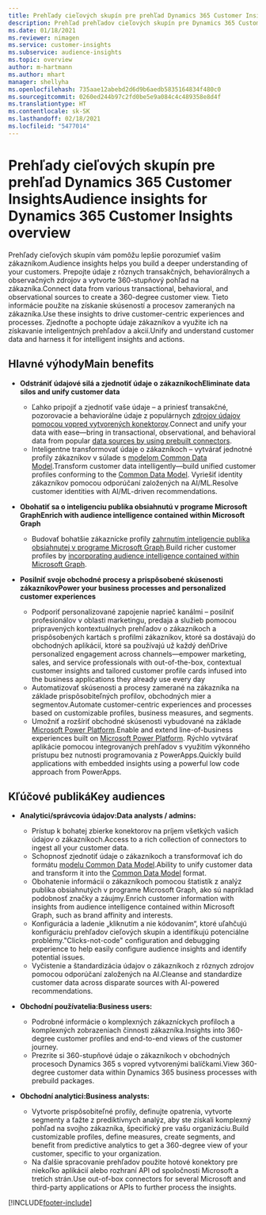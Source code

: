 ```yaml
---
title: Prehľady cieľových skupín pre prehľad Dynamics 365 Customer Insights
description: Prehľad prehľadov cieľových skupín pre Dynamics 365 Customer Insights.
ms.date: 01/18/2021
ms.reviewer: nimagen
ms.service: customer-insights
ms.subservice: audience-insights
ms.topic: overview
author: m-hartmann
ms.author: mhart
manager: shellyha
ms.openlocfilehash: 735aae12abebd2d6d9b6aedb5835164834f480c0
ms.sourcegitcommit: 0260ed244b97c2fd0be5e9a084c4c489358e8d4f
ms.translationtype: HT
ms.contentlocale: sk-SK
ms.lasthandoff: 02/18/2021
ms.locfileid: "5477014"
---
```

# <a name="audience-insights-for-dynamics-365-customer-insights-overview"></a><span data-ttu-id="0447c-103">Prehľady cieľových skupín pre prehľad Dynamics 365 Customer Insights</span><span class="sxs-lookup"><span data-stu-id="0447c-103">Audience insights for Dynamics 365 Customer Insights overview</span></span>

<span data-ttu-id="0447c-104">Prehľady cieľových skupín vám pomôžu lepšie porozumieť vašim zákazníkom.</span><span class="sxs-lookup"><span data-stu-id="0447c-104">Audience insights helps you build a deeper understanding of your customers.</span></span> <span data-ttu-id="0447c-105">Prepojte údaje z rôznych transakčných, behaviorálnych a observačných zdrojov a vytvorte 360-stupňový pohľad na zákazníka.</span><span class="sxs-lookup"><span data-stu-id="0447c-105">Connect data from various transactional, behavioral, and observational sources to create a 360-degree customer view.</span></span> <span data-ttu-id="0447c-106">Tieto informácie použite na získanie skúseností a procesov zameraných na zákazníka.</span><span class="sxs-lookup"><span data-stu-id="0447c-106">Use these insights to drive customer-centric experiences and processes.</span></span> <span data-ttu-id="0447c-107">Zjednoťte a pochopte údaje zákazníkov a využite ich na získavanie inteligentných prehľadov a akcií.</span><span class="sxs-lookup"><span data-stu-id="0447c-107">Unify and understand customer data and harness it for intelligent insights and actions.</span></span>

## <a name="main-benefits"></a><span data-ttu-id="0447c-108">Hlavné výhody</span><span class="sxs-lookup"><span data-stu-id="0447c-108">Main benefits</span></span> 

- <span data-ttu-id="0447c-109">**Odstrániť údajové silá a zjednotiť údaje o zákazníkoch**</span><span class="sxs-lookup"><span data-stu-id="0447c-109">**Eliminate data silos and unify customer data**</span></span>

  - <span data-ttu-id="0447c-110">Ľahko pripojiť a zjednotiť vaše údaje – a priniesť transakčné, pozorovacie a behaviorálne údaje z populárnych [zdrojov údajov pomocou vopred vytvorených konektorov](data-sources.md).</span><span class="sxs-lookup"><span data-stu-id="0447c-110">Connect and unify your data with ease—bring in transactional, observational, and behavioral data from popular [data sources by using prebuilt connectors](data-sources.md).</span></span>
  - <span data-ttu-id="0447c-111">Inteligentne transformovať údaje o zákazníkoch – vytvárať jednotné profily zákazníkov v súlade s [modelom Common Data Model](https://docs.microsoft.com/common-data-model/).</span><span class="sxs-lookup"><span data-stu-id="0447c-111">Transform customer data intelligently—build unified customer profiles conforming to the [Common Data Model](https://docs.microsoft.com/common-data-model/).</span></span> <span data-ttu-id="0447c-112">Vyriešiť identity zákazníkov pomocou odporúčaní založených na AI/ML.</span><span class="sxs-lookup"><span data-stu-id="0447c-112">Resolve customer identities with AI/ML-driven recommendations.</span></span>

- <span data-ttu-id="0447c-113">**Obohatiť sa o inteligenciu publika obsiahnutú v programe Microsoft Graph**</span><span class="sxs-lookup"><span data-stu-id="0447c-113">**Enrich with audience intelligence contained within Microsoft Graph**</span></span>

  - <span data-ttu-id="0447c-114">Budovať bohatšie zákaznícke profily [zahrnutím inteligencie publika obsiahnutej v programe Microsoft Graph](enrichment-microsoft-graph.md).</span><span class="sxs-lookup"><span data-stu-id="0447c-114">Build richer customer profiles by [incorporating audience intelligence contained within Microsoft Graph](enrichment-microsoft-graph.md).</span></span>  

- <span data-ttu-id="0447c-115">**Posilniť svoje obchodné procesy a prispôsobené skúsenosti zákazníkov**</span><span class="sxs-lookup"><span data-stu-id="0447c-115">**Power your business processes and personalized customer experiences**</span></span>

  - <span data-ttu-id="0447c-116">Podporiť personalizované zapojenie naprieč kanálmi – posilniť profesionálov v oblasti marketingu, predaja a služieb pomocou pripravených kontextuálnych prehľadov o zákazníkoch a prispôsobených kartách s profilmi zákazníkov, ktoré sa dostávajú do obchodných aplikácií, ktoré sa používajú už každý deň</span><span class="sxs-lookup"><span data-stu-id="0447c-116">Drive personalized engagement across channels—empower marketing, sales, and service professionals with out-of-the-box, contextual customer insights and tailored customer profile cards infused into the business applications they already use every day</span></span>
  - <span data-ttu-id="0447c-117">Automatizovať skúsenosti a procesy zamerané na zákazníka na základe prispôsobiteľných profilov, obchodných mier a segmentov.</span><span class="sxs-lookup"><span data-stu-id="0447c-117">Automate customer-centric experiences and processes based on customizable profiles, business measures, and segments.</span></span>
  - <span data-ttu-id="0447c-118">Umožniť a rozšíriť obchodné skúsenosti vybudované na základe [Microsoft Power Platform](https://powerplatform.microsoft.com/).</span><span class="sxs-lookup"><span data-stu-id="0447c-118">Enable and extend line-of-business experiences built on [Microsoft Power Platform](https://powerplatform.microsoft.com/).</span></span> <span data-ttu-id="0447c-119">Rýchlo vytvárať aplikácie pomocou integrovaných prehľadov s využitím výkonného prístupu bez nutnosti programovania z PowerApps.</span><span class="sxs-lookup"><span data-stu-id="0447c-119">Quickly build applications with embedded insights using a powerful low code approach from PowerApps.</span></span>  

## <a name="key-audiences"></a><span data-ttu-id="0447c-120">Kľúčové publiká</span><span class="sxs-lookup"><span data-stu-id="0447c-120">Key audiences</span></span>

- <span data-ttu-id="0447c-121">**Analytici/správcovia údajov:**</span><span class="sxs-lookup"><span data-stu-id="0447c-121">**Data analysts / admins:**</span></span>

  - <span data-ttu-id="0447c-122">Prístup k bohatej zbierke konektorov na príjem všetkých vašich údajov o zákazníkoch.</span><span class="sxs-lookup"><span data-stu-id="0447c-122">Access to a rich collection of connectors to ingest all your customer data.</span></span>
  - <span data-ttu-id="0447c-123">Schopnosť zjednotiť údaje o zákazníkoch a transformovať ich do formátu [modelu Common Data Model](https://docs.microsoft.com/common-data-model/).</span><span class="sxs-lookup"><span data-stu-id="0447c-123">Ability to unify customer data and transform it into the [Common Data Model](https://docs.microsoft.com/common-data-model/) format.</span></span>
  - <span data-ttu-id="0447c-124">Obohatenie informácií o zákazníkoch pomocou štatistík z analýz publika obsiahnutých v programe Microsoft Graph, ako sú napríklad podobnosť značky a záujmy.</span><span class="sxs-lookup"><span data-stu-id="0447c-124">Enrich customer information with insights from audience intelligence contained within Microsoft Graph, such as brand affinity and interests.</span></span>
  - <span data-ttu-id="0447c-125">Konfigurácia a ladenie „kliknutím a nie kódovaním“, ktoré uľahčujú konfiguráciu prehľadov cieľových skupín a identifikujú potenciálne problémy.</span><span class="sxs-lookup"><span data-stu-id="0447c-125">"Clicks-not-code" configuration and debugging experience to help easily configure audience insights and identify potential issues.</span></span>
  - <span data-ttu-id="0447c-126">Vyčistenie a štandardizácia údajov o zákazníkoch z rôznych zdrojov pomocou odporúčaní založených na AI.</span><span class="sxs-lookup"><span data-stu-id="0447c-126">Cleanse and standardize customer data across disparate sources with AI-powered recommendations.</span></span>  

- <span data-ttu-id="0447c-127">**Obchodní používatelia:**</span><span class="sxs-lookup"><span data-stu-id="0447c-127">**Business users:**</span></span>

  - <span data-ttu-id="0447c-128">Podrobné informácie o komplexných zákazníckych profiloch a komplexných zobrazeniach činnosti zákazníka.</span><span class="sxs-lookup"><span data-stu-id="0447c-128">Insights into 360-degree customer profiles and end-to-end views of the customer journey.</span></span>
  - <span data-ttu-id="0447c-129">Prezrite si 360-stupňové údaje o zákazníkoch v obchodných procesoch Dynamics 365 s vopred vytvorenými balíčkami.</span><span class="sxs-lookup"><span data-stu-id="0447c-129">View 360-degree customer data within Dynamics 365 business processes with prebuild packages.</span></span>

- <span data-ttu-id="0447c-130">**Obchodní analytici:**</span><span class="sxs-lookup"><span data-stu-id="0447c-130">**Business analysts:**</span></span>

  - <span data-ttu-id="0447c-131">Vytvorte prispôsobiteľné profily, definujte opatrenia, vytvorte segmenty a ťažte z prediktívnych analýz, aby ste získali komplexný pohľad na svojho zákazníka, špecifický pre vašu organizáciu.</span><span class="sxs-lookup"><span data-stu-id="0447c-131">Build customizable profiles, define measures, create segments, and benefit from predictive analytics to get a 360-degree view of your customer, specific to your organization.</span></span>  
  - <span data-ttu-id="0447c-132">Na ďalšie spracovanie prehľadov použite hotové konektory pre niekoľko aplikácií alebo rozhraní API od spoločnosti Microsoft a tretích strán.</span><span class="sxs-lookup"><span data-stu-id="0447c-132">Use out-of-box connectors for several Microsoft and third-party applications or APIs to further process the insights.</span></span>


[!INCLUDE[footer-include](../includes/footer-banner.md)]